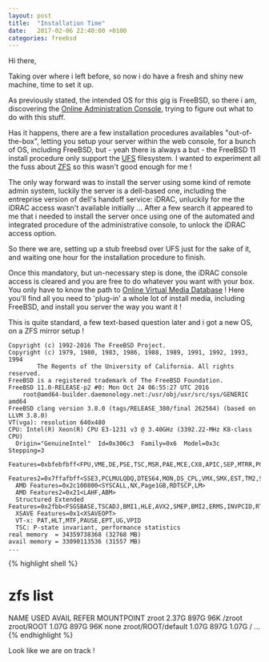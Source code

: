```yaml
---
layout: post
title:  "Installation Time"
date:   2017-02-06 22:40:00 +0100
categories: freebsd
---
```


Hi there,

Taking over where i left before, so now i do have a fresh and shiny new machine, time to set it up.

As previously stated, the intended OS for this gig is FreeBSD, so there i am, discovering the [Online Administration Console][online-console], trying to figure out what to do with this stuff.

Has it happens, there are a few installation procedures availables "out-of-the-box", letting you setup your server within the web console, for a bunch of OS, including FreeBSD, but - yeah there is always a but - the FreeBSD 11 install procedure only support the [UFS][freebsd-ufs] filesystem. I wanted to experiment all the fuss about [ZFS][freebsd-zfs] so this wasn't good enough for me !

The only way forward was to install the server using some kind of remote admin system, luckily the server is a dell-based one, including the entreprise version of dell's handoff service: iDRAC, unluckily for me the iDRAC access wasn't available initially ... After a few search it appeared to me that i needed to install the server once using one of the automated and integrated procedure of the administrative console, to unlock the iDRAC access option.

So there we are, setting up a stub freebsd over UFS just for the sake of it, and waiting one hour for the installation procedure to finish.

Once this mandatory, but un-necessary step is done, the iDRAC console access is cleared and you are free to do whatever you want with your box. You only have to know the path to [Online Virtual Media Database][online-virtualmedia] ! Here you'll find all you need to 'plug-in' a whole lot of install media, including FreeBSD, and install you server the way you want it !

This is quite standard, a few text-based question later and i got a new OS, on a ZFS mirror setup !

```pre
Copyright (c) 1992-2016 The FreeBSD Project.
Copyright (c) 1979, 1980, 1983, 1986, 1988, 1989, 1991, 1992, 1993, 1994
        The Regents of the University of California. All rights reserved.
FreeBSD is a registered trademark of The FreeBSD Foundation.
FreeBSD 11.0-RELEASE-p2 #0: Mon Oct 24 06:55:27 UTC 2016
    root@amd64-builder.daemonology.net:/usr/obj/usr/src/sys/GENERIC amd64                                                                                                                                                                     FreeBSD clang version 3.8.0 (tags/RELEASE_380/final 262564) (based on LLVM 3.8.0)                                                                                                                                                             VT(vga): resolution 640x480
CPU: Intel(R) Xeon(R) CPU E3-1231 v3 @ 3.40GHz (3392.22-MHz K8-class CPU)
  Origin="GenuineIntel"  Id=0x306c3  Family=0x6  Model=0x3c  Stepping=3
  Features=0xbfebfbff<FPU,VME,DE,PSE,TSC,MSR,PAE,MCE,CX8,APIC,SEP,MTRR,PGE,MCA,CMOV,PAT,PSE36,CLFLUSH,DTS,ACPI,MMX,FXSR,SSE,SSE2,SS,HTT,TM,PBE>
  Features2=0x7ffafbff<SSE3,PCLMULQDQ,DTES64,MON,DS_CPL,VMX,SMX,EST,TM2,SSSE3,SDBG,FMA,CX16,xTPR,PDCM,PCID,SSE4.1,SSE4.2,x2APIC,MOVBE,POPCNT,TSCDLT,AESNI,XSAVE,OSXSAVE,AVX,F16C,RDRAND>
  AMD Features=0x2c100800<SYSCALL,NX,Page1GB,RDTSCP,LM>
  AMD Features2=0x21<LAHF,ABM>
  Structured Extended Features=0x2fbb<FSGSBASE,TSCADJ,BMI1,HLE,AVX2,SMEP,BMI2,ERMS,INVPCID,RTM,NFPUSG>
  XSAVE Features=0x1<XSAVEOPT>
  VT-x: PAT,HLT,MTF,PAUSE,EPT,UG,VPID
  TSC: P-state invariant, performance statistics
real memory  = 34359738368 (32768 MB)
avail memory = 33090113536 (31557 MB)
...
```

{% highlight shell %}
# zfs list
NAME                    USED  AVAIL  REFER  MOUNTPOINT
zroot                  2.37G   897G    96K  /zroot
zroot/ROOT             1.07G   897G    96K  none
zroot/ROOT/default     1.07G   897G  1.07G  /
...
{% endhighlight %}

Look like we are on track !

[online-virtualmedia]: https://virtualmedia.online.net/
[online-console]: https://console.online.net/
[freebsd-ufs]: https://en.wikipedia.org/wiki/Unix_File_System
[freebsd-zfs]: https://www.freebsd.org/doc/handbook/zfs.html
